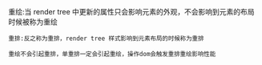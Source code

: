 重绘:当 render tree 中更新的属性只会影响元素的外观，不会影响到元素的布局时候被称为重绘

```
重排:反之称为重排，render tree 样式影响到元素布局的时候称为重排
```

```
重绘不会引起重排，单重排一定会引起重绘，操作dom会触发重排重绘影响性能
```
